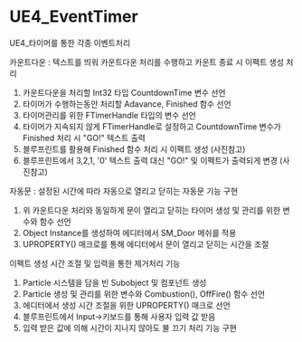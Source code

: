 # UE4_EventTimer
UE4_타이머를 통한 각종 이벤트처리

카운트다운 : 텍스트를 띄워 카운트다운 처리를 수행하고 카운트 종료 시 이펙트 생성 처리
1. 카운트다운을 처리할 Int32 타입 CountdownTime 변수 선언
2. 타이머가 수행하는동안 처리할 Adavance, Finished 함수 선언
3. 타이머관리를 위한 FTimerHandle 타입의 변수 선언
4. 타이머가 지속되지 않게 FTimerHandle로 설정하고 CountdownTime 변수가 Finished 처리 시 "GO!" 텍스트 출력
5. 블루프린트를 활용해 Finished 함수 처리 시 이펙트 생성 (사진참고)
6. 블루프린트에서 3,2,1, '0' 텍스트 출력 대신 "GO!" 및 이펙트가 출력되게 변경 (사진참고)

자동문 : 설정된 시간에 따라 자동으로 열리고 닫히는 자동문 기능 구현
1. 위 카운트다운 처리와 동일하게 문이 열리고 닫히는 타이머 생성 및 관리를 위한 변수와 함수 선언
2. Object Instance를 생성하여 에디터에서 SM_Door 메쉬를 적용
3. UPROPERTY() 매크로를 통해 에디터에서 문이 열리고 닫히는 시간을 조절

이펙트 생성 시간 조절 및 입력을 통한 제거처리 기능
1. Particle 시스템을 담을 빈 Subobject 및 컴포넌트 생성
2. Particle 생성 및 관리를 위한 변수와 Combustion(), OffFire() 함수 선언
3. 에디터에서 생성 시간 조절을 위한 UPROPERTY() 매크로 선언
4. 블루프린트에서 Input->키보드를 통해 사용자 입력 값 받음
5. 입력 받은 값에 의해 시간이 지나지 않아도 불 끄기 처리 기능 구현 
